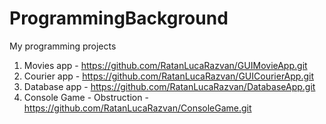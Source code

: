 # ProgrammingBackground
My programming projects
1. Movies app - https://github.com/RatanLucaRazvan/GUIMovieApp.git
2. Courier app - https://github.com/RatanLucaRazvan/GUICourierApp.git
3. Database app - https://github.com/RatanLucaRazvan/DatabaseApp.git
4. Console Game - Obstruction - https://github.com/RatanLucaRazvan/ConsoleGame.git
